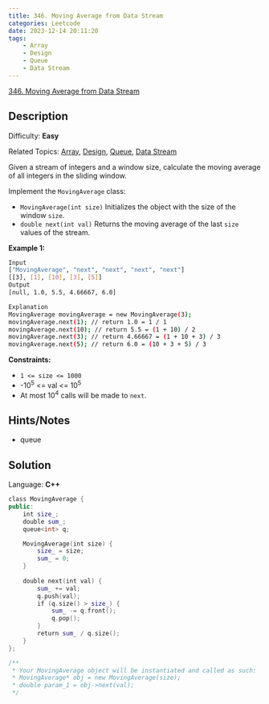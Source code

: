 ```yaml
---
title: 346. Moving Average from Data Stream
categories: Leetcode
date: 2023-12-14 20:11:20
tags:
    - Array
    - Design
    - Queue
    - Data Stream
---
```


[346\. Moving Average from Data Stream](https://leetcode.com/problems/moving-average-from-data-stream/)

## Description

Difficulty: **Easy**

Related Topics: [Array](https://leetcode.com/tag/https://leetcode.com/tag/array//), [Design](https://leetcode.com/tag/https://leetcode.com/tag/design//), [Queue](https://leetcode.com/tag/https://leetcode.com/tag/queue//), [Data Stream](https://leetcode.com/tag/https://leetcode.com/tag/data-stream//)

Given a stream of integers and a window size, calculate the moving average of all integers in the sliding window.

Implement the `MovingAverage` class:

* `MovingAverage(int size)` Initializes the object with the size of the window `size`.
* `double next(int val)` Returns the moving average of the last `size` values of the stream.

**Example 1:**

```bash
Input
["MovingAverage", "next", "next", "next", "next"]
[[3], [1], [10], [3], [5]]
Output
[null, 1.0, 5.5, 4.66667, 6.0]

Explanation
MovingAverage movingAverage = new MovingAverage(3);
movingAverage.next(1); // return 1.0 = 1 / 1
movingAverage.next(10); // return 5.5 = (1 + 10) / 2
movingAverage.next(3); // return 4.66667 = (1 + 10 + 3) / 3
movingAverage.next(5); // return 6.0 = (10 + 3 + 5) / 3
```

**Constraints:**

* `1 <= size <= 1000`
* -10<sup>5</sup> <= val <= 10<sup>5</sup>
* At most 10<sup>4</sup> calls will be made to `next`.

## Hints/Notes

* queue

## Solution

Language: **C++**

```C++
class MovingAverage {
public:
    int size_;
    double sum_;
    queue<int> q;

    MovingAverage(int size) {
        size_ = size;
        sum_ = 0;
    }
    
    double next(int val) {
        sum_ += val;
        q.push(val);
        if (q.size() > size_) {
            sum_ -= q.front();
            q.pop();
        }
        return sum_ / q.size();
    }
};

/**
 * Your MovingAverage object will be instantiated and called as such:
 * MovingAverage* obj = new MovingAverage(size);
 * double param_1 = obj->next(val);
 */
```
